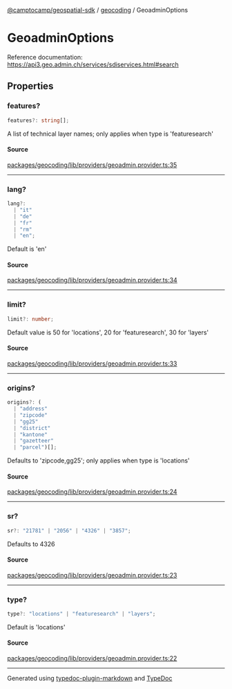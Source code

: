 [@camptocamp/geospatial-sdk](../../index.md) / [geocoding](../index.md) / GeoadminOptions

# GeoadminOptions

Reference documentation: https://api3.geo.admin.ch/services/sdiservices.html#search

## Properties

### features?

```ts
features?: string[];
```

A list of technical layer names; only applies when type is 'featuresearch'

#### Source

[packages/geocoding/lib/providers/geoadmin.provider.ts:35](https://github.com/jahow/geospatial-sdk/blob/dbfbbb6/packages/geocoding/lib/providers/geoadmin.provider.ts#L35)

***

### lang?

```ts
lang?: 
  | "it"
  | "de"
  | "fr"
  | "rm"
  | "en";
```

Default is 'en'

#### Source

[packages/geocoding/lib/providers/geoadmin.provider.ts:34](https://github.com/jahow/geospatial-sdk/blob/dbfbbb6/packages/geocoding/lib/providers/geoadmin.provider.ts#L34)

***

### limit?

```ts
limit?: number;
```

Default value is 50 for 'locations', 20 for 'featuresearch', 30 for 'layers'

#### Source

[packages/geocoding/lib/providers/geoadmin.provider.ts:33](https://github.com/jahow/geospatial-sdk/blob/dbfbbb6/packages/geocoding/lib/providers/geoadmin.provider.ts#L33)

***

### origins?

```ts
origins?: (
  | "address"
  | "zipcode"
  | "gg25"
  | "district"
  | "kantone"
  | "gazetteer"
  | "parcel")[];
```

Defaults to 'zipcode,gg25'; only applies when type is 'locations'

#### Source

[packages/geocoding/lib/providers/geoadmin.provider.ts:24](https://github.com/jahow/geospatial-sdk/blob/dbfbbb6/packages/geocoding/lib/providers/geoadmin.provider.ts#L24)

***

### sr?

```ts
sr?: "21781" | "2056" | "4326" | "3857";
```

Defaults to 4326

#### Source

[packages/geocoding/lib/providers/geoadmin.provider.ts:23](https://github.com/jahow/geospatial-sdk/blob/dbfbbb6/packages/geocoding/lib/providers/geoadmin.provider.ts#L23)

***

### type?

```ts
type?: "locations" | "featuresearch" | "layers";
```

Default is 'locations'

#### Source

[packages/geocoding/lib/providers/geoadmin.provider.ts:22](https://github.com/jahow/geospatial-sdk/blob/dbfbbb6/packages/geocoding/lib/providers/geoadmin.provider.ts#L22)

***

Generated using [typedoc-plugin-markdown](https://www.npmjs.com/package/typedoc-plugin-markdown) and [TypeDoc](https://typedoc.org/)
